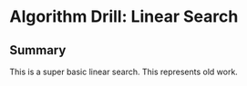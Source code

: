 # Algorithm Drill: Linear Search

## Summary

This is a super basic linear search. This represents old work.
